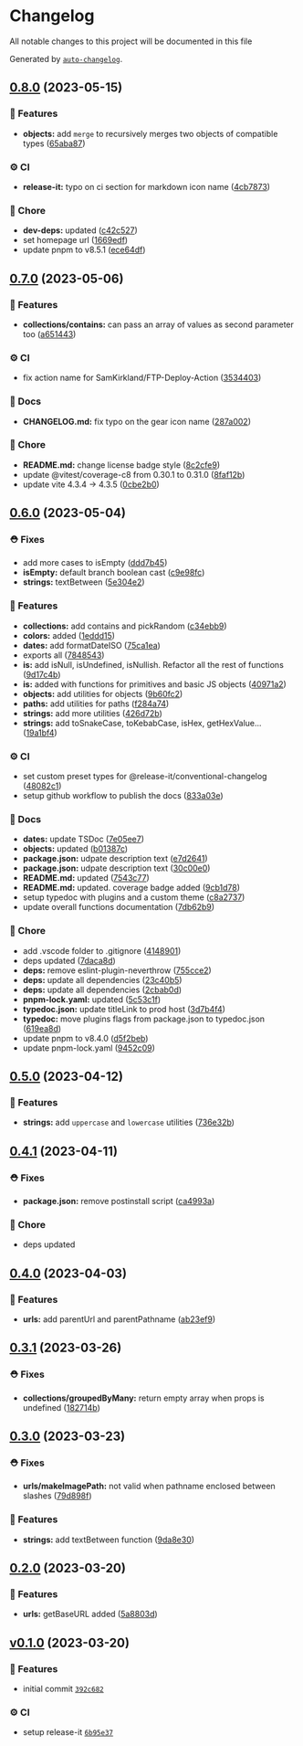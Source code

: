 # Changelog

All notable changes to this project will be documented in this file

Generated by [`auto-changelog`](https://github.com/CookPete/auto-changelog).

## [0.8.0](https://github.com/sveltinio/ts-utils/compare/v0.7.0...v0.8.0) (2023-05-15)

### :rocket: Features

- **objects:** add `merge` to recursively merges two objects of compatible types ([65aba87](https://github.com/sveltinio/ts-utils/commit/65aba877d49759918d2ddf7b157ff77bcd3a290c))

### :gear: CI

- **release-it:** typo on ci section for markdown icon name ([4cb7873](https://github.com/sveltinio/ts-utils/commit/4cb7873e6f29168278b6aa9d34e058a1bf658b63))

### :house_with_garden: Chore

- **dev-deps:** updated ([c42c527](https://github.com/sveltinio/ts-utils/commit/c42c5270ba15f95ac7f2034dcbf383f8bdca235a))
- set homepage url ([1669edf](https://github.com/sveltinio/ts-utils/commit/1669edf50be8039bf3297827b2ad5e76ce24d9de))
- update pnpm to v8.5.1 ([ece64df](https://github.com/sveltinio/ts-utils/commit/ece64df201d8f693a24c4bb973866b4432962b52))

## [0.7.0](https://github.com/sveltinio/ts-utils/compare/v0.6.0...v0.7.0) (2023-05-06)

### :rocket: Features

- **collections/contains:** can pass an array of values as second parameter too ([a651443](https://github.com/sveltinio/ts-utils/commit/a651443346f51a20cab961e7e4bc24fa8c073233))

### :gear: CI

- fix action name for SamKirkland/FTP-Deploy-Action ([3534403](https://github.com/sveltinio/ts-utils/commit/3534403fe251008ce0697295e7e4951f3ef37725))

### :book: Docs

- **CHANGELOG.md:** fix typo on the gear icon name ([287a002](https://github.com/sveltinio/ts-utils/commit/287a002f713d89f694ceb5c6955626539fee723d))

### :house_with_garden: Chore

- **README.md:** change license badge style ([8c2cfe9](https://github.com/sveltinio/ts-utils/commit/8c2cfe917d9e849dec2ddf54f90a298e0303ed41))
- update @vitest/coverage-c8 from 0.30.1 to 0.31.0 ([8faf12b](https://github.com/sveltinio/ts-utils/commit/8faf12bb1f7da0bf36cebde1bd039086fd77e07d))
- update vite 4.3.4 -> 4.3.5 ([0cbe2b0](https://github.com/sveltinio/ts-utils/commit/0cbe2b08b9832c3bc24d57f27e55e580c8633d57))

## [0.6.0](https://github.com/sveltinio/ts-utils/compare/v0.5.0...v0.6.0) (2023-05-04)

### :rescue_worker_helmet: Fixes

- add more cases to isEmpty ([ddd7b45](https://github.com/sveltinio/ts-utils/commit/ddd7b453e724cfc8b70fc962014d6a0a5f8aaaed))
- **isEmpty:** default branch boolean cast ([c9e98fc](https://github.com/sveltinio/ts-utils/commit/c9e98fc5a34eda547383a6ff6ced9f731c3b1510))
- **strings:** textBetween ([5e304e2](https://github.com/sveltinio/ts-utils/commit/5e304e22af648a3e30c5becb3deb0b9e384e3d5f))

### :rocket: Features

- **collections:** add contains and pickRandom ([c34ebb9](https://github.com/sveltinio/ts-utils/commit/c34ebb96819e8e166a9ac3e6f07df6b11be704ad))
- **colors:** added ([1eddd15](https://github.com/sveltinio/ts-utils/commit/1eddd1580a1697db9716adc4a1b75a138903da1d))
- **dates:** add formatDateISO ([75ca1ea](https://github.com/sveltinio/ts-utils/commit/75ca1eae061c55a5d4649d73a7648e2b28a7cfe1))
- exports all ([7848543](https://github.com/sveltinio/ts-utils/commit/78485437e44639584bb9d33d2e194edbe54c6403))
- **is:** add isNull, isUndefined, isNullish. Refactor all the rest of functions ([9d17c4b](https://github.com/sveltinio/ts-utils/commit/9d17c4b44eb38153a7448f4c19d9c316aa3abdd9))
- **is:** added with functions for primitives and basic JS objects ([40971a2](https://github.com/sveltinio/ts-utils/commit/40971a2b67e0e77cce25f4bdb9ff46b8452c0ecd))
- **objects:** add utilities for objects ([9b60fc2](https://github.com/sveltinio/ts-utils/commit/9b60fc2023192d66cb5411bc471bcc03d947713f))
- **paths:** add utilities for paths ([f284a74](https://github.com/sveltinio/ts-utils/commit/f284a7472c0f49e7296ac0ed938ec20940554f08))
- **strings:** add more utilities ([426d72b](https://github.com/sveltinio/ts-utils/commit/426d72bfc52139a51dc10654964897c2b8427a03))
- **strings:** add toSnakeCase, toKebabCase, isHex, getHexValue... ([19a1bf4](https://github.com/sveltinio/ts-utils/commit/19a1bf4f2366d2ed169bd0d98f5e59ff4ca42658))

### :gear: CI

- set custom preset types for @release-it/conventional-changelog ([48082c1](https://github.com/sveltinio/ts-utils/commit/48082c13fd64ea100a67e09a5a12a549caf58646))
- setup github workflow to publish the docs ([833a03e](https://github.com/sveltinio/ts-utils/commit/833a03e86d9bdd27674502b7bf54c737b1996c13))

### :book: Docs

- **dates:** update TSDoc ([7e05ee7](https://github.com/sveltinio/ts-utils/commit/7e05ee7ddab4dba49fb988d444875d19a4fdbeb7))
- **objects:** updated ([b01387c](https://github.com/sveltinio/ts-utils/commit/b01387ce5440160f1cd217b89f7b6db6505320f8))
- **package.json:** udpate description text ([e7d2641](https://github.com/sveltinio/ts-utils/commit/e7d264185008711e93303294016561488b202816))
- **package.json:** udpate description text ([30c00e0](https://github.com/sveltinio/ts-utils/commit/30c00e0e2ee253f0b1ed79a5533cd91d5452fc4a))
- **README.md:** updated ([7543c77](https://github.com/sveltinio/ts-utils/commit/7543c77f5efdbbfdb27cec620f9720685af0ab35))
- **README.md:** updated. coverage badge added ([9cb1d78](https://github.com/sveltinio/ts-utils/commit/9cb1d78c819323aba1e6b88d443fdf23f4cec6d8))
- setup typedoc with plugins and a custom theme ([c8a2737](https://github.com/sveltinio/ts-utils/commit/c8a27375cc50fe78e155eb931c59bf14c621d7a4))
- update overall functions documentation ([7db62b9](https://github.com/sveltinio/ts-utils/commit/7db62b9feeaa8c935c94d497bf725aeb03b538d6))

### :house_with_garden: Chore

- add .vscode folder to .gitignore ([4148901](https://github.com/sveltinio/ts-utils/commit/4148901e59f122df2ff100a63deb8ff500cf20ef))
- deps updated ([7daca8d](https://github.com/sveltinio/ts-utils/commit/7daca8db22950f1d250198a238b3834cf1fa4134))
- **deps:** remove eslint-plugin-neverthrow ([755cce2](https://github.com/sveltinio/ts-utils/commit/755cce2e7680941a5e8d2b7b5a89251ad472bd9b))
- **deps:** update all dependencies ([23c40b5](https://github.com/sveltinio/ts-utils/commit/23c40b5a2935aa66f8e063d954d6399f20705da8))
- **deps:** update all dependencies ([2cbab0d](https://github.com/sveltinio/ts-utils/commit/2cbab0daf83fd26371b8c4e65255e5b7fceea651))
- **pnpm-lock.yaml:** updated ([5c53c1f](https://github.com/sveltinio/ts-utils/commit/5c53c1f9bbb9b4cc53d4e3551edce7c13074fcb2))
- **typedoc.json:** update titleLink to prod host ([3d7b4f4](https://github.com/sveltinio/ts-utils/commit/3d7b4f4754717c26421dc0d4cd46b3b3d269f618))
- **typedoc:** move plugins flags from package.json to typedoc.json ([619ea8d](https://github.com/sveltinio/ts-utils/commit/619ea8d57e67bf1abf7a9ed8b6abbfdff3f54dcc))
- update pnpm to v8.4.0 ([d5f2beb](https://github.com/sveltinio/ts-utils/commit/d5f2beb26447e718338c7953837194dbfdaf4fe5))
- update pnpm-lock.yaml ([9452c09](https://github.com/sveltinio/ts-utils/commit/9452c09b132e52b7e51d0601905c5d7cf85435f3))

## [0.5.0](https://github.com/sveltinio/ts-utils/compare/v0.4.1...v0.5.0) (2023-04-12)

### :rocket: Features

- **strings:** add `uppercase` and `lowercase` utilities ([736e32b](https://github.com/sveltinio/ts-utils/commit/736e32b3ee292856443e189a946ce88436fa3b30))

## [0.4.1](https://github.com/sveltinio/ts-utils/compare/v0.4.0...v0.4.1) (2023-04-11)

### :rescue_worker_helmet: Fixes

- **package.json:** remove postinstall script ([ca4993a](https://github.com/sveltinio/ts-utils/commit/ca4993a728db13d019b868430610db63f6509dcd))

### :house_with_garden: Chore

- deps updated

## [0.4.0](https://github.com/sveltinio/ts-utils/compare/v0.3.1...v0.4.0) (2023-04-03)

### :rocket: Features

- **urls:** add parentUrl and parentPathname ([ab23ef9](https://github.com/sveltinio/ts-utils/commit/ab23ef9a07725d14dfd31b7cc7840dbea5ace83e))

## [0.3.1](https://github.com/sveltinio/ts-utils/compare/v0.3.0...v0.3.1) (2023-03-26)

### :rescue_worker_helmet: Fixes

- **collections/groupedByMany:** return empty array when props is undefined ([182714b](https://github.com/sveltinio/ts-utils/commit/182714b5ce9b31250dcef301220cc10842127897))

## [0.3.0](https://github.com/sveltinio/ts-utils/compare/v0.2.0...v0.3.0) (2023-03-23)

### :rescue_worker_helmet: Fixes

- **urls/makeImagePath:** not valid when pathname enclosed between slashes ([79d898f](https://github.com/sveltinio/ts-utils/commit/79d898f6e9c38f7e79daa664db22ee51107c2125))

### :rocket: Features

- **strings:** add textBetween function ([9da8e30](https://github.com/sveltinio/ts-utils/commit/9da8e3092a546a38fbfa0afcddacfbde6d3a2d22))

## [0.2.0](https://github.com/sveltinio/ts-utils/compare/v0.1.0...v0.2.0) (2023-03-20)

### :rocket: Features

- **urls:** getBaseURL added ([5a8803d](https://github.com/sveltinio/ts-utils/commit/5a8803d7859a965e415252d4cead456caa382cc1))

## [v0.1.0](https://github.com/sveltinio/ts-utils/compare/v0.1.0...v0.1.0) (2023-03-20)

### :rocket: Features

- initial commit [`392c682`](https://github.com/sveltinio/ts-utils/commit/392c682be03c763efc39ce7d983c816b8dc61c80)

### :gear: CI

- setup release-it [`6b95e37`](https://github.com/sveltinio/ts-utils/commit/6b95e37524b376775f1cd887d4cf5095f213e01f)
